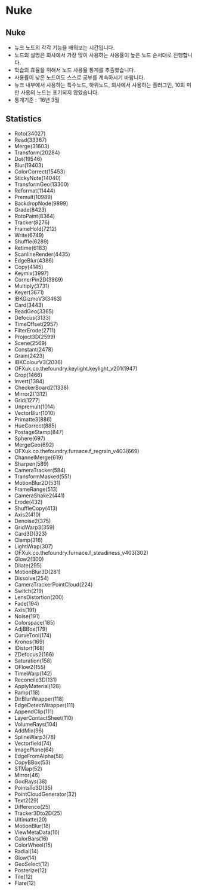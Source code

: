 # Nuke

## Nuke

* 뉴크 노드의 각각 기능을 배워보는 시간입니다.
* 노드의 설명은 회사에서 가장 많이 사용하는 사용률이 높은 노드 순서대로 진행합니다.
* 학습의 효율을 위해서 노드 사용율 통계를 추출했습니다.
* 사용률이 낮은 노드여도 스스로 공부를 계속하시기 바랍니다.
* 뉴크 내부에서 사용하는 특수노드, 하위노드, 회사에서 사용하는 플러그인, 10회 미만 사용의 노드는 표기되지 않았습니다.
* 통계기준 : '16년 3월

## Statistics

* Roto\(34027\)
* Read\(33367\)
* Merge\(31603\)
* Transform\(20284\)
* Dot\(19546\)
* Blur\(19403\)
* ColorCorrect\(15453\)
* StickyNote\(14040\)
* TransformGeo\(13300\)
* Reformat\(11444\)
* Premult\(10989\)
* BackdropNode\(9899\)
* Grade\(8423\)
* RotoPaint\(8364\)
* Tracker\(8276\)
* FrameHold\(7212\)
* Write\(6749\)
* Shuffle\(6289\)
* Retime\(6183\)
* ScanlineRender\(4435\)
* EdgeBlur\(4386\)
* Copy\(4145\)
* Keymix\(3997\)
* CornerPin2D\(3969\)
* Multiply\(3731\)
* Keyer\(3671\)
* IBKGizmoV3\(3463\)
* Card\(3443\)
* ReadGeo\(3365\)
* Defocus\(3133\)
* TimeOffset\(2957\)
* FilterErode\(2711\)
* Project3D\(2599\)
* Scene\(2569\)
* Constant\(2478\)
* Grain\(2423\)
* IBKColourV3\(2036\)
* OFXuk.co.thefoundry.keylight.keylight\_v201\(1947\)
* Crop\(1466\)
* Invert\(1384\)
* CheckerBoard2\(1338\)
* Mirror2\(1312\)
* Grid\(1277\)
* Unpremult\(1014\)
* VectorBlur\(1010\)
* Primatte3\(886\)
* HueCorrect\(885\)
* PostageStamp\(847\)
* Sphere\(697\)
* MergeGeo\(692\)
* OFXuk.co.thefoundry.furnace.f\_regrain\_v403\(669\)
* ChannelMerge\(619\)
* Sharpen\(589\)
* CameraTracker\(584\)
* TransformMasked\(551\)
* MotionBlur2D\(531\)
* FrameRange\(513\)
* CameraShake2\(441\)
* Erode\(432\)
* ShuffleCopy\(413\)
* Axis2\(410\)
* Denoise2\(375\)
* GridWarp3\(359\)
* Card3D\(323\)
* Clamp\(316\)
* LightWrap\(307\)
* OFXuk.co.thefoundry.furnace.f\_steadiness\_v403\(302\)
* Glow2\(300\)
* Dilate\(295\)
* MotionBlur3D\(281\)
* Dissolve\(254\)
* CameraTrackerPointCloud\(224\)
* Switch\(219\)
* LensDistortion\(200\)
* Fade\(194\)
* Axis\(191\)
* Noise\(191\)
* Colorspace\(185\)
* AdjBBox\(179\)
* CurveTool\(174\)
* Kronos\(169\)
* IDistort\(168\)
* ZDefocus2\(166\)
* Saturation\(158\)
* OFlow2\(155\)
* TimeWarp\(142\)
* Reconcile3D\(131\)
* ApplyMaterial\(128\)
* Ramp\(118\)
* DirBlurWrapper\(118\)
* EdgeDetectWrapper\(111\)
* AppendClip\(111\)
* LayerContactSheet\(110\)
* VolumeRays\(104\)
* AddMix\(96\)
* SplineWarp3\(78\)
* Vectorfield\(74\)
* ImagePlane\(64\)
* EdgeFromAlpha\(58\)
* CopyBBox\(53\)
* STMap\(52\)
* Mirror\(46\)
* GodRays\(38\)
* PointsTo3D\(35\)
* PointCloudGenerator\(32\)
* Text2\(29\)
* Difference\(25\)
* Tracker3Dto2D\(25\)
* Ultimatte\(20\)
* MotionBlur\(18\)
* ViewMetaData\(16\)
* ColorBars\(16\)
* ColorWheel\(15\)
* Radial\(14\)
* Glow\(14\)
* GeoSelect\(12\)
* Posterize\(12\)
* Tile\(12\)
* Flare\(12\)

